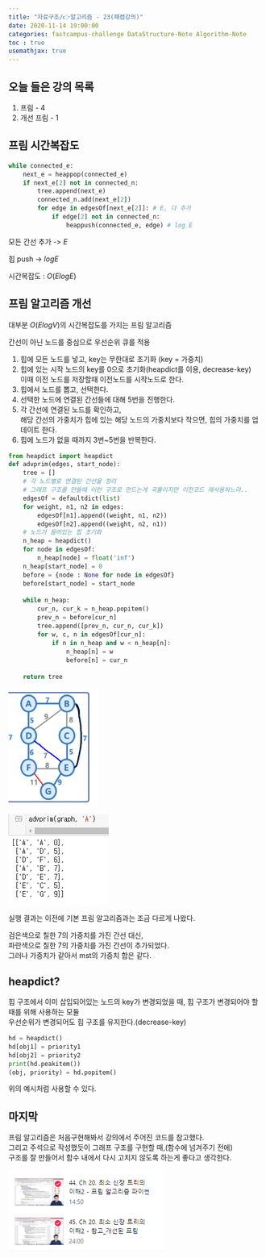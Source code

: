 ```yaml
---
title: "자료구조/👉알고리즘 - 23(패캠강의)"
date: 2020-11-14 19:00:00
categories: fastcampus-challenge DataStructure-Note Algorithm-Note
toc : true
usemathjax: true
---
```

## 오늘 들은 강의 목록

1. 프림 - 4
2. 개선 프림 - 1

## 프림 시간복잡도

```py
while connected_e:
    next_e = heappop(connected_e)
    if next_e[2] not in connected_n:
        tree.append(next_e)
        connected_n.add(next_e[2])
        for edge in edgesOf[next_e[2]]: # E, 다 추가
            if edge[2] not in connected_n:
                heappush(connected_e, edge) # log E
```

모든 간선 추가 -> $E$

힙 push -> $log E$

시간복잡도 : $O(E log E)$

## 프림 알고리즘 개선

대부분 $O(E log V)$의 시간복잡도를 가지는 프림 알고리즘

간선이 아닌 노드를 중심으로 우선순위 큐를 적용  

1. 힙에 모든 노드를 넣고, key는 무한대로 초기화 (key = 가중치)
2. 힙에 있는 시작 노드의 key를 0으로 초기화(heapdict를 이용, decrease-key)  
이때 이전 노드를 저장할때 이전노드를 시작노드로 한다.
3. 힙에서 노드를 뽑고, 선택한다.
4. 선택한 노드에 연결된 간선들에 대해 5번을 진행한다.
5. 각 간선에 연결된 노드를 확인하고,  
해당 간선의 가중치가 힙에 있는 해당 노드의 가중치보다 작으면, 힙의 가중치를 업데이트 한다.
6. 힙에 노드가 없을 때까지 3번~5번을 반복한다.

```py
from heapdict import heapdict
def advprim(edges, start_node):
    tree = []
    # 각 노드별로 연결된 간선을 정리
    # 그래프 구조를 만들때 이런 구조로 만드는게 국룰이지만 이전코드 재사용하느라..
    edgesOf = defaultdict(list)
    for weight, n1, n2 in edges:
        edgesOf[n1].append((weight, n1, n2))
        edgesOf[n2].append((weight, n2, n1))
    # 노드가 들어있는 힙 초기화
    n_heap = heapdict()
    for node in edgesOf:
        n_heap[node] = float('inf')
    n_heap[start_node] = 0
    before = {node : None for node in edgesOf}
    before[start_node] = start_node
    
    while n_heap:
        cur_n, cur_k = n_heap.popitem()
        prev_n = before[cur_n]
        tree.append([prev_n, cur_n, cur_k])
        for w, c, n in edgesOf[cur_n]:
            if n in n_heap and w < n_heap[n]:
                n_heap[n] = w
                before[n] = cur_n
        
    return tree
```

![prim](/assets/images/fastchallenge/day27/advprim.PNG)

![result](/assets/images/fastchallenge/day27/result.PNG)

실행 결과는 이전에 기본 프림 알고리즘과는 조금 다르게 나왔다.

검은색으로 칠한 7의 가중치를 가진 간선 대신,  
파란색으로 칠한 7의 가중치를 가진 간선이 추가되었다.  
그러나 가중치가 같아서 mst의 가중치 합은 같다.

## heapdict?

힙 구조에서 이미 삽입되어있는 노드의 key가 변경되었을 때, 힙 구조가 변경되어야 할 때를 위해 사용하는 모듈  
우선순위가 변경되어도 힙 구조를 유지한다.(decrease-key)

```py
hd = heapdict()
hd[obj1] = priority1
hd[obj2] = priority2
print(hd.peakitem())
(obj, priority) = hd.popitem()
```

위의 예시처럼 사용할 수 있다.

## 마지막

프림 알고리즘은 처음구현해봐서 강의에서 주어진 코드를 참고했다.  
그리고 주석으로 작성했듯이 그래프 구조를 구현할 때,(함수에 넘겨주기 전에)  
구조를 잘 만들어서 함수 내에서 다시 고치지 않도록 하는게 좋다고 생각한다.

![수강](/assets/images/fastchallenge/day27/수강.PNG)
